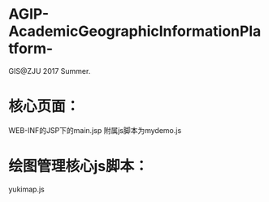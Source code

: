 # AGIP-AcademicGeographicInformationPlatform-
GIS@ZJU 2017 Summer.
# 核心页面：
  WEB-INF的JSP下的main.jsp
  附属js脚本为mydemo.js
# 绘图管理核心js脚本：
  yukimap.js
